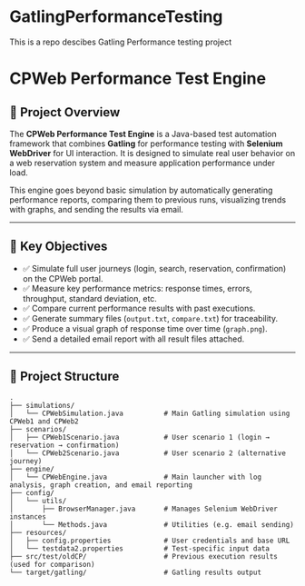 # GatlingPerformanceTesting
This is a repo descibes Gatling Performance testing project 
# CPWeb Performance Test Engine

## 🚀 Project Overview

The **CPWeb Performance Test Engine** is a Java-based test automation framework that combines **Gatling** for performance testing with **Selenium WebDriver** for UI interaction. It is designed to simulate real user behavior on a web reservation system and measure application performance under load.

This engine goes beyond basic simulation by automatically generating performance reports, comparing them to previous runs, visualizing trends with graphs, and sending the results via email.

---

## 🎯 Key Objectives

- ✅ Simulate full user journeys (login, search, reservation, confirmation) on the CPWeb portal.
- ✅ Measure key performance metrics: response times, errors, throughput, standard deviation, etc.
- ✅ Compare current performance results with past executions.
- ✅ Generate summary files (`output.txt`, `compare.txt`) for traceability.
- ✅ Produce a visual graph of response time over time (`graph.png`).
- ✅ Send a detailed email report with all result files attached.

---

## 🧩 Project Structure

```plaintext
.
├── simulations/
│   └── CPWebSimulation.java          # Main Gatling simulation using CPWeb1 and CPWeb2
├── scenarios/
│   ├── CPWeb1Scenario.java           # User scenario 1 (login → reservation → confirmation)
│   └── CPWeb2Scenario.java           # User scenario 2 (alternative journey)
├── engine/
│   └── CPWebEngine.java              # Main launcher with log analysis, graph creation, and email reporting
├── config/
│   └── utils/
│       ├── BrowserManager.java       # Manages Selenium WebDriver instances
│       └── Methods.java              # Utilities (e.g. email sending)
├── resources/
│   ├── config.properties             # User credentials and base URL
│   └── testdata2.properties          # Test-specific input data
├── src/test/oldCP/                   # Previous execution results (used for comparison)
└── target/gatling/                   # Gatling results output

